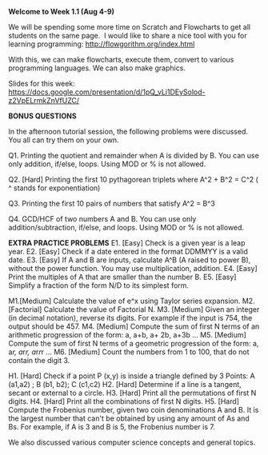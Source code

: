 **Welcome to Week 1.1 (Aug 4-9)**

We will be spending some more time on Scratch and Flowcharts to get all students on the same page. 
I would like to share a nice tool with you for learning programming: http://flowgorithm.org/index.html


With this, we can make flowcharts, execute them, convert to various programming languages. 
We can also make graphics.

Slides for this week: https://docs.google.com/presentation/d/1pQ_vLi1DEySolod-z2VpELrmkZnVfUZC/

**BONUS QUESTIONS**

In the afternoon tutorial session, the following problems were discussed. You all can try them on your own.

Q1. Printing the quotient and remainder when A is divided by B. You can use only addition, if/else, loops. Using MOD or % is not allowed.

Q2. [Hard] Printing the first 10 pythagorean triplets where A^2 + B^2 = C^2     ( ^ stands for exponentiation)

Q3. Printing the first 10 pairs of numbers that satisfy A^2 = B^3

Q4. GCD/HCF of two numbers A and B. You can use only addition/subtraction, if/else, and loops. Using MOD or % is not allowed.

**EXTRA PRACTICE PROBLEMS**
E1. [Easy] Check is a given year is a leap year.
E2. [Easy] Check if a date entered in the format DDMMYY is a valid date.
E3. [Easy] If A and B are inputs, calculate A^B (A raised to power B), without the power function. You may use multiplication, addition.
E4. [Easy] Print the multiples of A that are smaller than the number B.
E5. [Easy] Simplify a fraction of the form N/D to its simplest form.

M1.[Medium] Calculate the value of e^x using Taylor series expansion.
M2. [Factorial] Calculate the value of Factorial N.
M3. [Medium] Given an integer (in decimal notation), reverse its digits. For example if the input is 754, the output should be 457.
M4. [Medium] Compute the sum of first N terms of an arithmetic progression of the form: a, a+b, a+ 2b, a+3b ...
M5. [Medium] Compute the sum of first N terms of a geometric progression of the form: a, a*r, a*r*r, a*r*r*r ...
M6. [Medium] Count the numbers from 1 to 100, that do not contain the digit 3.

H1. [Hard] Check if a point P (x,y) is inside a triangle defined by 3 Points: A (a1,a2) ; B (b1, b2); C (c1,c2)
H2. [Hard] Determine if a line is a tangent, secant or external to a circle.
H3. [Hard] Print all the permutations of first N digits.
H4. [Hard] Print all the combinations of first N digits.
H5. [Hard] Compute the Frobenius number, given two coin denominations A and B. It is the largest number that can't be obtained by using any amount of As and Bs. For example, if A is 3 and B is 5, the Frobenius number is 7. 


We also discussed various computer science concepts and general topics.
